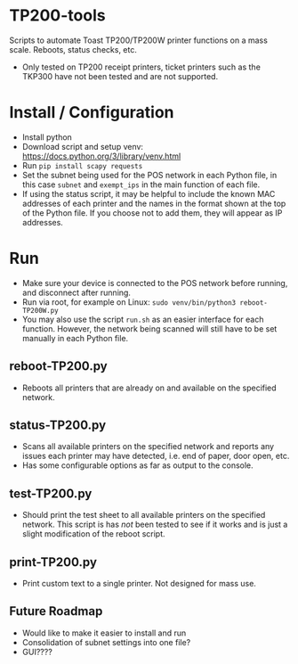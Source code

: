 # TP200-tools
Scripts to automate Toast TP200/TP200W printer functions on a mass scale. Reboots, status checks, etc.

- Only tested on TP200 receipt printers, ticket printers such as the TKP300 have not been tested and are not supported.

# Install / Configuration
- Install python
- Download script and setup venv: https://docs.python.org/3/library/venv.html
- Run `pip install scapy requests`
- Set the subnet being used for the POS network in each Python file, in this case `subnet` and `exempt_ips` in the main function of each file.
- If using the status script, it may be helpful to include the known MAC addresses of each printer and the names in the format shown at the top of the Python file. If you choose not to add them, they will appear as IP addresses.

# Run
- Make sure your device is connected to the POS network before running, and disconnect after running.
- Run via root, for example on Linux: `sudo venv/bin/python3 reboot-TP200W.py`
- You may also use the script `run.sh` as an easier interface for each function. However, the network being scanned will still have to be set manually in each Python file.

## reboot-TP200.py
- Reboots all printers that are already on and available on the specified network.

## status-TP200.py
- Scans all available printers on the specified network and reports any issues each printer may have detected, i.e. end of paper, door open, etc.
- Has some configurable options as far as output to the console.

## test-TP200.py
- Should print the test sheet to all available printers on the specified network. This script is has *not* been tested to see if it works and is just a slight modification of the reboot script.

## print-TP200.py
- Print custom text to a single printer. Not designed for mass use.

## Future Roadmap
- Would like to make it easier to install and run
- Consolidation of subnet settings into one file?
- GUI????
